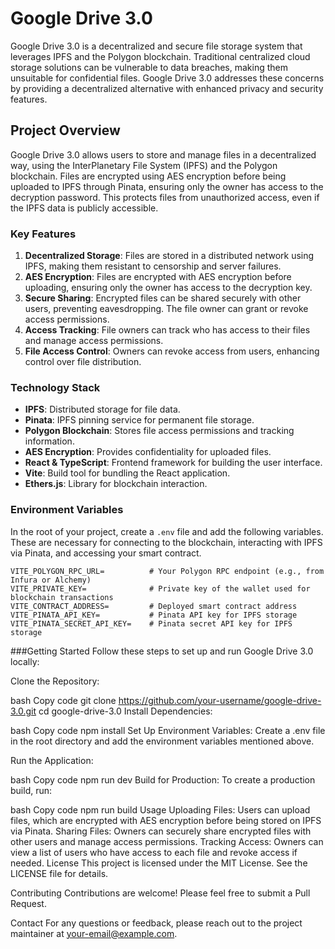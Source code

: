 # Google Drive 3.0

Google Drive 3.0 is a decentralized and secure file storage system that leverages IPFS and the Polygon blockchain. Traditional centralized cloud storage solutions can be vulnerable to data breaches, making them unsuitable for confidential files. Google Drive 3.0 addresses these concerns by providing a decentralized alternative with enhanced privacy and security features.

## Project Overview

Google Drive 3.0 allows users to store and manage files in a decentralized way, using the InterPlanetary File System (IPFS) and the Polygon blockchain. Files are encrypted using AES encryption before being uploaded to IPFS through Pinata, ensuring only the owner has access to the decryption password. This protects files from unauthorized access, even if the IPFS data is publicly accessible.

### Key Features

1. **Decentralized Storage**: Files are stored in a distributed network using IPFS, making them resistant to censorship and server failures.
2. **AES Encryption**: Files are encrypted with AES encryption before uploading, ensuring only the owner has access to the decryption key.
3. **Secure Sharing**: Encrypted files can be shared securely with other users, preventing eavesdropping. The file owner can grant or revoke access permissions.
4. **Access Tracking**: File owners can track who has access to their files and manage access permissions.
5. **File Access Control**: Owners can revoke access from users, enhancing control over file distribution.

### Technology Stack

- **IPFS**: Distributed storage for file data.
- **Pinata**: IPFS pinning service for permanent file storage.
- **Polygon Blockchain**: Stores file access permissions and tracking information.
- **AES Encryption**: Provides confidentiality for uploaded files.
- **React & TypeScript**: Frontend framework for building the user interface.
- **Vite**: Build tool for bundling the React application.
- **Ethers.js**: Library for blockchain interaction.

### Environment Variables

In the root of your project, create a `.env` file and add the following variables. These are necessary for connecting to the blockchain, interacting with IPFS via Pinata, and accessing your smart contract.

```plaintext
VITE_POLYGON_RPC_URL=          # Your Polygon RPC endpoint (e.g., from Infura or Alchemy)
VITE_PRIVATE_KEY=              # Private key of the wallet used for blockchain transactions
VITE_CONTRACT_ADDRESS=         # Deployed smart contract address
VITE_PINATA_API_KEY=           # Pinata API key for IPFS storage
VITE_PINATA_SECRET_API_KEY=    # Pinata secret API key for IPFS storage
```


###Getting Started
Follow these steps to set up and run Google Drive 3.0 locally:

Clone the Repository:

bash
Copy code
git clone https://github.com/your-username/google-drive-3.0.git
cd google-drive-3.0
Install Dependencies:

bash
Copy code
npm install
Set Up Environment Variables: Create a .env file in the root directory and add the environment variables mentioned above.

Run the Application:

bash
Copy code
npm run dev
Build for Production: To create a production build, run:

bash
Copy code
npm run build
Usage
Uploading Files: Users can upload files, which are encrypted with AES encryption before being stored on IPFS via Pinata.
Sharing Files: Owners can securely share encrypted files with other users and manage access permissions.
Tracking Access: Owners can view a list of users who have access to each file and revoke access if needed.
License
This project is licensed under the MIT License. See the LICENSE file for details.

Contributing
Contributions are welcome! Please feel free to submit a Pull Request.

Contact
For any questions or feedback, please reach out to the project maintainer at your-email@example.com.
